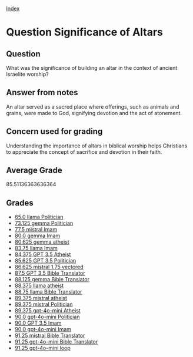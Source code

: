 
[Index](../../index.md)
# Question Significance of Altars
## Question
What was the significance of building an altar in the context of ancient Israelite worship?

## Answer from notes
An altar served as a sacred place where offerings, such as animals and grains, were made to God, signifying devotion and the act of atonement.

## Concern used for grading
Understanding the importance of altars in biblical worship helps Christians to appreciate the concept of sacrifice and devotion in their faith.

## Average Grade
85.51136363636364

## Grades
 * [65.0 llama Politician](../answers/llama_Politician/Significance_of_Altars.md)
 * [73.125 gemma Politician](../answers/gemma_Politician/Significance_of_Altars.md)
 * [77.5 mistral Imam](../answers/mistral_Imam/Significance_of_Altars.md)
 * [80.0 gemma Imam](../answers/gemma_Imam/Significance_of_Altars.md)
 * [80.625 gemma atheist](../answers/gemma_atheist/Significance_of_Altars.md)
 * [83.75 llama Imam](../answers/llama_Imam/Significance_of_Altars.md)
 * [84.375 GPT 3.5 Atheist](../answers/GPT_3.5_Atheist/Significance_of_Altars.md)
 * [85.625 GPT 3.5 Politician](../answers/GPT_3.5_Politician/Significance_of_Altars.md)
 * [86.625 mistral 1.75 vectored](../answers/mistral_1.75_vectored/Significance_of_Altars.md)
 * [87.5 GPT 3.5 Bible Translator](../answers/GPT_3.5_Bible_Translator/Significance_of_Altars.md)
 * [88.125 gemma Bible Translator](../answers/gemma_Bible_Translator/Significance_of_Altars.md)
 * [88.375 llama atheist](../answers/llama_atheist/Significance_of_Altars.md)
 * [88.75 llama Bible Translator](../answers/llama_Bible_Translator/Significance_of_Altars.md)
 * [89.375 mistral atheist](../answers/mistral_atheist/Significance_of_Altars.md)
 * [89.375 mistral Politician](../answers/mistral_Politician/Significance_of_Altars.md)
 * [89.375 gpt-4o-mini Atheist](../answers/gpt-4o-mini_Atheist/Significance_of_Altars.md)
 * [90.0 gpt-4o-mini Politician](../answers/gpt-4o-mini_Politician/Significance_of_Altars.md)
 * [90.0 GPT 3.5 Imam](../answers/GPT_3.5_Imam/Significance_of_Altars.md)
 * [90.0 gpt-4o-mini Imam](../answers/gpt-4o-mini_Imam/Significance_of_Altars.md)
 * [91.25 mistral Bible Translator](../answers/mistral_Bible_Translator/Significance_of_Altars.md)
 * [91.25 gpt-4o-mini Bible Translator](../answers/gpt-4o-mini_Bible_Translator/Significance_of_Altars.md)
 * [91.25 gpt-4o-mini loop](../answers/gpt-4o-mini_loop/Significance_of_Altars.md)
